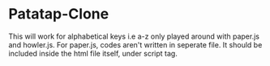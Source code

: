 # Patatap-Clone
This will work for alphabetical keys i.e a-z only
played around with paper.js and howler.js.
For paper.js, codes aren't written in seperate file. It should be included inside the html file itself, under script tag.
